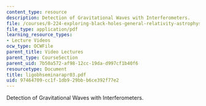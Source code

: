 ```yaml
---
content_type: resource
description: Detection of Gravitational Waves with Interferometers.
file: /courses/8-224-exploring-black-holes-general-relativity-astrophysics-spring-2003/97464709cc1f1db929bbb6ce392f77e2_ligobhseminarapr03.pdf
file_type: application/pdf
learning_resource_types:
- Lecture Videos
ocw_type: OCWFile
parent_title: Video Lectures
parent_type: CourseSection
parent_uid: 7b50a572-af98-12cc-19da-d997cf1b40f6
resourcetype: Document
title: ligobhseminarapr03.pdf
uid: 97464709-cc1f-1db9-29bb-b6ce392f77e2
---
```

Detection of Gravitational Waves with Interferometers.

